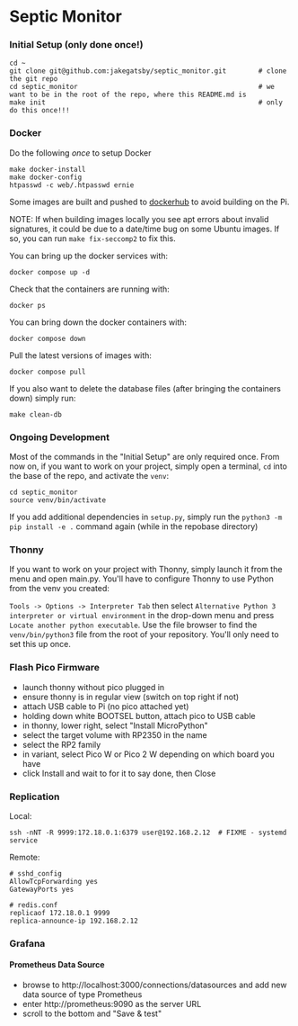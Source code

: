 # Septic Monitor

### Initial Setup (only done once!)


```
cd ~
git clone git@github.com:jakegatsby/septic_monitor.git        # clone the git repo
cd septic_monitor                                             # we want to be in the root of the repo, where this README.md is
make init                                                     # only do this once!!!
```

### Docker

Do the following *once* to setup Docker

```
make docker-install
make docker-config
htpasswd -c web/.htpasswd ernie
```

Some images are built and pushed to [dockerhub](https://hub.docker.com/u/erniesprojects) to avoid building on the Pi.

NOTE: If when building images locally you see apt errors about invalid signatures, it could be due to a date/time bug on some Ubuntu images.  If so, you can run `make fix-seccomp2` to fix this.

You can bring up the docker services with:

```
docker compose up -d
```

Check that the containers are running with:

```
docker ps
```

You can bring down the docker containers with:

```
docker compose down
```

Pull the latest versions of images with:

```
docker compose pull
```

If you also want to delete the database files (after bringing the containers down) simply run:

```
make clean-db
```



### Ongoing Development

Most of the commands in the "Initial Setup" are only required once.  From now on, if you want to work on your project, simply open a terminal, `cd` into the base of the repo, and activate the `venv`:

```
cd septic_monitor
source venv/bin/activate
```

If you add additional dependencies in `setup.py`, simply run the `python3 -m pip install -e .` command again (while in the repobase directory)


### Thonny

If you want to work on your project with Thonny, simply launch it from the menu and open main.py.  You'll have to configure Thonny to use Python from the venv you created:

`Tools -> Options -> Interpreter Tab` then select `Alternative Python 3 interpreter or virtual environment` in the drop-down menu and press `Locate another python executable`.  Use the file browser to find the `venv/bin/python3` file from the root of your repository.  You'll only need to set this up once.



### Flash Pico Firmware


- launch thonny without pico plugged in
- ensure thonny is in regular view (switch on top right if not)
- attach USB cable to Pi (no pico attached yet)
- holding down white BOOTSEL button, attach pico to USB cable
- in thonny, lower right, select "Install MicroPython"
- select the target volume with RP2350 in the name
- select the RP2 family
- in variant, select Pico W or Pico 2 W depending on which board you have
- click Install and wait to for it to say done, then Close


### Replication

Local:

```
ssh -nNT -R 9999:172.18.0.1:6379 user@192.168.2.12  # FIXME - systemd service
```

Remote:

```
# sshd_config
AllowTcpForwarding yes
GatewayPorts yes

# redis.conf
replicaof 172.18.0.1 9999
replica-announce-ip 192.168.2.12
```


### Grafana

#### Prometheus Data Source

- browse to http://localhost:3000/connections/datasources and add new data source of type Prometheus
- enter http://prometheus:9090 as the server URL
- scroll to the bottom and "Save & test"


